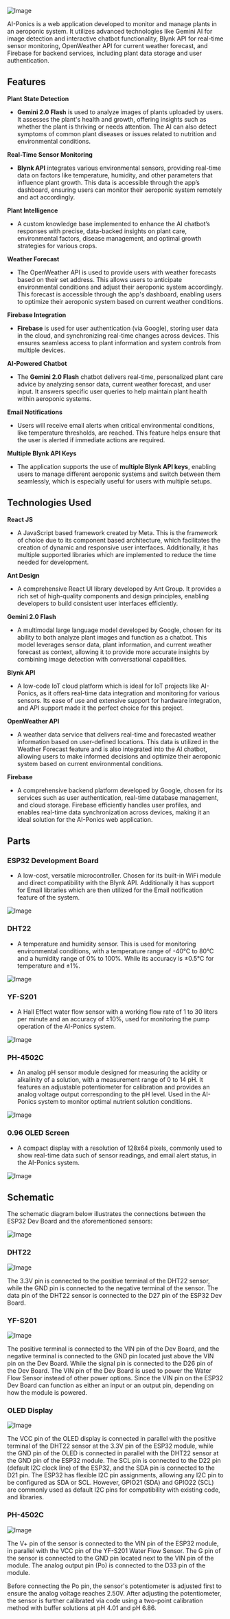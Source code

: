 ![Image](https://github.com/user-attachments/assets/928c6c75-8484-407c-848c-7263147f3f78)

AI-Ponics is a web application developed to monitor and manage plants in an aeroponic system. It utilizes advanced technologies like Gemini AI for image detection and interactive chatbot functionality, Blynk API for real-time sensor monitoring,  OpenWeather API for current weather forecast, and Firebase for backend services, including plant data storage and user authentication.

## Features

 **Plant State Detection**
- **Gemini 2.0 Flash** is used to analyze images of plants uploaded by users. It assesses the plant's health and growth, offering insights such as whether the plant is thriving or needs attention. The AI can also detect symptoms of common plant diseases or issues related to nutrition and environmental conditions.

**Real-Time Sensor Monitoring**
- **Blynk API** integrates various environmental sensors, providing real-time data on factors like temperature, humidity, and other parameters that influence plant growth. This data is accessible through the app’s dashboard, ensuring users can monitor their aeroponic system remotely and act accordingly.

**Plant Intelligence**
- A custom knowledge base implemented to enhance the AI chatbot’s responses with precise, data-backed insights on plant care, environmental factors, disease management, and optimal growth strategies for various crops. 

**Weather Forecast**
 - The OpenWeather API is used to provide users with weather forecasts based on their set address. This allows users to anticipate environmental conditions and adjust their aeroponic system accordingly.  This forecast is accessible through the app's dashboard, enabling users to optimize their aeroponic system based on current weather conditions.
 
**Firebase Integration**
- **Firebase** is used for user authentication (via Google), storing user data in the cloud, and synchronizing real-time changes across devices. This ensures seamless access to plant information and system controls from multiple devices.

**AI-Powered Chatbot**
- The **Gemini 2.0 Flash** chatbot delivers real-time, personalized plant care advice by analyzing sensor data, current weather forecast, and user input. It answers specific user queries to help maintain plant health within aeroponic systems.

**Email Notifications**
- Users will receive email alerts when critical environmental conditions, like temperature thresholds, are reached. This feature helps ensure that the user is alerted if immediate actions are required.

**Multiple Blynk API Keys**
- The application supports the use of **multiple Blynk API keys**, enabling users to manage different aeroponic systems and switch between them seamlessly, which is especially useful for users with multiple setups.

## Technologies Used

**React JS**
- A JavaScript based framework created by Meta. This is the framework of choice due to its component based architecture, which facilitates the creation of dynamic and responsive user interfaces. Additionally, it has multiple supported libraries which are implemented to reduce the time needed for development.

**Ant Design**
- A comprehensive React UI library developed by Ant Group. It provides a rich set of high-quality components and design principles, enabling developers to build consistent user interfaces efficiently.

**Gemini 2.0 Flash**
- A multimodal large language model developed by Google, chosen for its ability to both analyze plant images and function as a chatbot. This model leverages sensor data,  plant information, and current weather forecast as context, allowing it to provide more accurate insights by combining image detection with conversational capabilities.

**Blynk API**
- A low-code IoT cloud platform which is ideal for IoT projects like AI-Ponics, as it offers real-time data integration and monitoring for various sensors. Its ease of use and extensive support for hardware integration, and API support made it the perfect choice for this project.

**OpenWeather API**
- A weather data service that delivers real-time and forecasted weather information based on user-defined locations. This data is utilized in the Weather Forecast feature and is also integrated into the AI chatbot, allowing users to make informed decisions and optimize their aeroponic system based on current environmental conditions.

**Firebase**
- A comprehensive backend platform developed by Google, chosen for its services such as user authentication, real-time database management, and cloud storage. Firebase efficiently handles user profiles, and enables real-time data synchronization across devices, making it an ideal solution for the AI-Ponics web application.

## Parts

### **ESP32 Development Board**
- A low-cost, versatile microcontroller. Chosen for its built-in WiFi module and direct compatibility with the Blynk API. Additionally it has support for Email libraries which are then utilized for the Email notification feature of the system.

![Image](https://github.com/user-attachments/assets/41a04621-ba4c-4440-af4f-1e572a43edca)


### **DHT22**
- A temperature and humidity sensor. This is used for monitoring environmental conditions, with a temperature range of -40°C to 80°C and a humidity range of 0% to 100%. While its accuracy is ±0.5°C for temperature and ±1%.

![Image](https://github.com/user-attachments/assets/23f49f05-ef8f-48cc-85aa-bf335c50f4be)


### **YF-S201**
- A Hall Effect water flow sensor with a working flow rate of 1 to 30 liters per minute and an accuracy of ±10%, used for monitoring the pump operation of the AI-Ponics system.

![Image](https://github.com/user-attachments/assets/c9811138-0278-4bb1-bf75-0ca1785fb7f3)

### **PH-4502C**
- An analog pH sensor module designed for measuring the acidity or alkalinity of a solution, with a measurement range of 0 to 14 pH. It features an adjustable potentiometer for calibration and provides an analog voltage output corresponding to the pH level. Used in the AI-Ponics system to monitor  optimal nutrient solution conditions.

![Image](https://github.com/user-attachments/assets/6682ce8d-7d46-4129-adb0-a6f2a5172d39)


### **0.96 OLED Screen**
- A compact display with a resolution of 128x64 pixels, commonly used to show real-time data such of sensor readings, and email alert status, in the AI-Ponics system.

![Image](https://github.com/user-attachments/assets/57ce72b4-f97a-4060-8605-ef03667b44b8)


## Schematic

The schematic diagram below illustrates the connections between the ESP32 Dev Board and the aforementioned sensors:

![Image](https://github.com/user-attachments/assets/c39699b8-886d-4988-b4f2-5487bd710778)

### DHT22

![Image](https://github.com/user-attachments/assets/84ef0929-5de7-4a24-a241-93d825834378)

The 3.3V pin is connected to the positive terminal of the DHT22 sensor, while the GND pin is connected to the negative terminal of the sensor. The data pin of the DHT22 sensor is connected to the D27 pin of the ESP32 Dev Board.

### YF-S201

![Image](https://github.com/user-attachments/assets/6a865d2e-c72d-472c-bb8e-967aaf142d0d)

The positive terminal is connected to the VIN pin of the Dev Board, and the negative terminal is connected to the GND pin located just above the VIN pin on the Dev Board. While the signal pin is connected to the D26 pin of the Dev Board. The VIN pin of the Dev Board is used to power the Water Flow Sensor instead of other power options. Since the VIN pin on the ESP32 Dev Board can function as either an input or an output pin, depending on how the module is powered.

### OLED Display

![Image](https://github.com/user-attachments/assets/2fbda1f2-2a9d-48e7-ae38-5d7659c5e01e)

The VCC pin of the OLED display is connected in parallel with the positive terminal of the DHT22 sensor at the 3.3V pin of the ESP32 module, while the GND pin of the OLED is connected in parallel with the DHT22 sensor at the GND pin of the ESP32 module. The SCL pin is connected to the D22 pin (default I2C clock line) of the ESP32, and the SDA pin is connected to the D21 pin. The ESP32 has flexible I2C pin assignments, allowing any I2C pin to be configured as SDA or SCL. However, GPIO21 (SDA) and GPIO22 (SCL) are commonly used as default I2C pins for compatibility with existing code, and libraries.

### PH-4502C

![Image](https://github.com/user-attachments/assets/1d0d9d82-6f38-48cb-90e7-c3b4780fb559)

The V+ pin of the sensor is connected to the VIN pin of the ESP32 module, in parallel with the VCC pin of the YF-S201 Water Flow Sensor. The G pin of the sensor is connected to the GND pin located next to the VIN pin of the module. The analog output pin (Po) is connected to the D33 pin of the module.

Before connecting the Po pin, the sensor's potentiometer is adjusted first to ensure the analog voltage reaches 2.50V. After adjusting the potentiometer, the sensor is further calibrated via code using a two-point calibration method with buffer solutions at pH 4.01 and pH 6.86.
